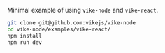 Minimal example of using `vike-node` and `vike-react`.

```bash
git clone git@github.com:vikejs/vike-node
cd vike-node/examples/vike-react/
npm install
npm run dev
```
